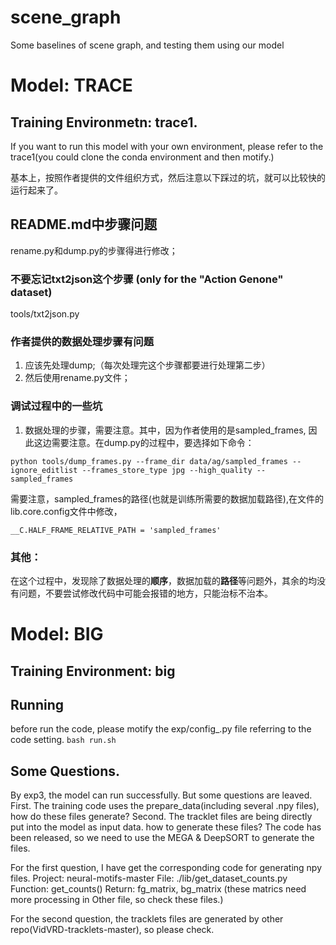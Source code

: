 # scene_graph
Some baselines of scene graph, and testing them using our model

# Model: TRACE
## Training Environmetn: trace1. 
If you want to run this model with your own environment, please refer to the trace1(you could clone 
the conda environment and then motify.)

基本上，按照作者提供的文件组织方式，然后注意以下踩过的坑，就可以比较快的运行起来了。
## README.md中步骤问题
rename.py和dump.py的步骤得进行修改；

### 不要忘记txt2json这个步骤 (only for the "Action Genone" dataset)
tools/txt2json.py  


### 作者提供的数据处理步骤有问题
1. 应该先处理dump;（每次处理完这个步骤都要进行处理第二步）
2. 然后使用rename.py文件；

### 调试过程中的一些坑
1. 数据处理的步骤，需要注意。其中，因为作者使用的是sampled_frames, 因此这边需要注意。在dump.py的过程中，要选择如下命令：
```
python tools/dump_frames.py --frame_dir data/ag/sampled_frames --ignore_editlist --frames_store_type jpg --high_quality --sampled_frames
```
需要注意，sampled_frames的路径(也就是训练所需要的数据加载路径),在文件的lib.core.config文件中修改，
```
__C.HALF_FRAME_RELATIVE_PATH = 'sampled_frames'
```

### 其他：
在这个过程中，发现除了数据处理的**顺序**，数据加载的**路径**等问题外，其余的均没有问题，不要尝试修改代码中可能会报错的地方，只能治标不治本。


# Model: BIG
## Training Environment: big
## Running
before run the code, please motify the exp/config_.py file referring to the code setting.
`bash run.sh`
## Some Questions.
By exp3, the model can run successfully. But some questions are leaved. 
First. The training code uses the prepare_data(including several .npy files), how do these files generate? 
Second. The tracklet files are being directly put into the model as input data. how to generate these files? The code has been released, so we need to use the MEGA & DeepSORT to generate the files.

For the first question, I have get the corresponding code for generating npy files.
Project: neural-motifs-master
File: ./lib/get_dataset_counts.py
Function: get_counts()
Return: fg_matrix, bg_matrix (these matrics need more processing in Other file, so check these files.)

For the second question, the tracklets files are generated by other repo(VidVRD-tracklets-master), so please check.